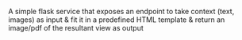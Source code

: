 A simple flask service that exposes an endpoint to take context (text, images) as input & fit it in a predefined HTML template & return an image/pdf of the resultant view as output
